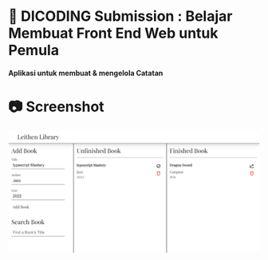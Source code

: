 # :trumpet: DICODING Submission : Belajar Membuat Front End Web untuk Pemula

#### Aplikasi untuk membuat & mengelola Catatan

# :camera: Screenshot

![ScreenShot](./SS.png)
<br>
